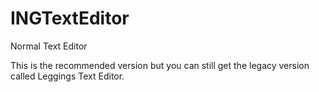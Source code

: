 # INGTextEditor
Normal Text Editor

This is the recommended version but you can still get the legacy version called Leggings Text Editor.
